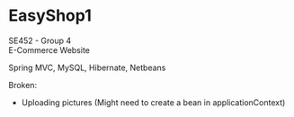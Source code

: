 # EasyShop1

SE452 - Group 4   
E-Commerce Website   
    
Spring MVC, MySQL, Hibernate, Netbeans    
    
Broken:
   - Uploading pictures (Might need to create a bean in applicationContext)